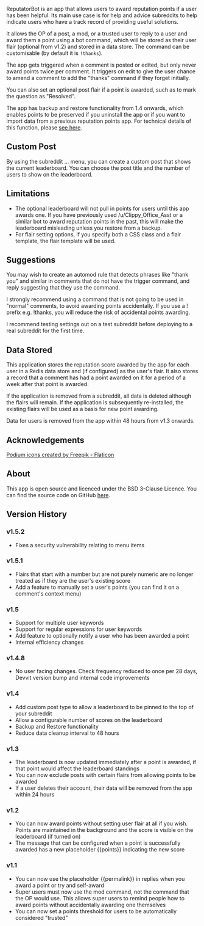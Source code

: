 ReputatorBot is an app that allows users to award reputation points if a user has been helpful. Its main use case is for help and advice subreddits to help indicate users who have a track record of providing useful solutions.

It allows the OP of a post, a mod, or a trusted user to reply to a user and award them a point using a bot command, which will be stored as their user flair (optional from v1.2) and stored in a data store. The command can be customisable (by default it is `!thanks`).

The app gets triggered when a comment is posted or edited, but only never award points twice per comment. It triggers on edit to give the user chance to amend a comment to add the "thanks" command if they forget initially.

You can also set an optional post flair if a point is awarded, such as to mark the question as "Resolved".

The app has backup and restore functionality from 1.4 onwards, which enables points to be preserved if you uninstall the app or if you want to import data from a previous reputation points app. For technical details of this function, please [see here](https://www.reddit.com/r/fsvapps/wiki/reputatorbotbackup/).

## Custom Post

By using the subreddit ... menu, you can create a custom post that shows the current leaderboard. You can choose the post title and the number of users to show on the leaderboard.

## Limitations

* The optional leaderboard will not pull in points for users until this app awards one. If you have previously used /u/Clippy_Office_Asst or a similar bot to award reputation points in the past, this will make the leaderboard misleading unless you restore from a backup.
* For flair setting options, if you specify both a CSS class and a flair template, the flair template will be used.

## Suggestions

You may wish to create an automod rule that detects phrases like "thank you" and similar in comments that do not have the trigger command, and reply suggesting that they use the command.

I strongly recommend using a command that is not going to be used in "normal" comments, to avoid awarding points accidentally. If you use a ! prefix e.g. !thanks, you will reduce the risk of accidental points awarding.

I recommend testing settings out on a test subreddit before deploying to a real subreddit for the first time.

## Data Stored

This application stores the reputation score awarded by the app for each user in a Redis data store and (if configured) as the user's flair. It also stores a record that a comment has had a point awarded on it for a period of a week after that point is awarded.

If the application is removed from a subreddit, all data is deleted although the flairs will remain. If the application is subsequently re-installed, the existing flairs will be used as a basis for new point awarding.

Data for users is removed from the app within 48 hours from v1.3 onwards.

## Acknowledgements

[Podium icons created by Freepik - Flaticon](https://www.flaticon.com/free-icons/podium)

## About

This app is open source and licenced under the BSD 3-Clause Licence. You can find the source code on GitHub [here](https://github.com/fsvreddit/reputatorbot).

## Version History

### v1.5.2

* Fixes a security vulnerability relating to menu items

### v1.5.1

* Flairs that start with a number but are not purely numeric are no longer treated as if they are the user's existing score
* Add a feature to manually set a user's points (you can find it on a comment's context menu)

### v1.5

* Support for multiple user keywords
* Support for regular expressions for user keywords
* Add feature to optionally notify a user who has been awarded a point
* Internal efficiency changes

### v1.4.8

* No user facing changes. Check frequency reduced to once per 28 days, Devvit version bump and internal code improvements

### v1.4

* Add custom post type to allow a leaderboard to be pinned to the top of your subreddit
* Allow a configurable number of scores on the leaderboard
* Backup and Restore functionality
* Reduce data cleanup interval to 48 hours

### v1.3

* The leaderboard is now updated immediately after a point is awarded, if that point would affect the leaderboard standings
* You can now exclude posts with certain flairs from allowing points to be awarded
* If a user deletes their account, their data will be removed from the app within 24 hours

### v1.2

* You can now award points without setting user flair at all if you wish. Points are maintained in the background and the score is visible on the leaderboard (if turned on)
* The message that can be configured when a point is successfully awarded has a new placeholder {{points}} indicating the new score

### v1.1

* You can now use the placeholder {{permalink}} in replies when you award a point or try and self-award
* Super users must now use the mod command, not the command that the OP would use. This allows super users to remind people how to award points without accidentally awarding one themselves
* You can now set a points threshold for users to be automatically considered "trusted"
